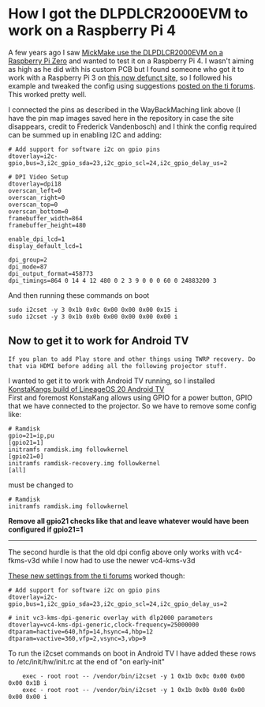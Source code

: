 # How I got the DLPDLCR2000EVM to work on a Raspberry Pi 4

A few years ago I saw [MickMake use the DLPDLCR2000EVM on a Raspberry Pi Zero](https://github.com/MickMake/Project-PiProjector) and wanted to test it on a Raspberry Pi 4. I wasn't aiming as high as he did with his custom PCB but I found someone who got it to work with a Raspberry Pi 3 on [this now defunct site](https://web.archive.org/web/20200708171522/http://frederickvandenbosch.be/?p=2948), so I followed his example and tweaked the config using suggestions [posted on the ti forums](https://e2e.ti.com/support/dlp-products-group/dlp/f/dlp-products-forum/850392/dlpdlcr2000evm-resolution-problem-settings-with-i2c-and-raspberry-pi). This worked pretty well.

I connected the pins as described in the WayBackMaching link above (I have the pin map images saved here in the repository in case the site disappears, credit to Frederick Vandenbosch) and I think the config required can be summed up in enabling I2C and adding:
```
# Add support for software i2c on gpio pins
dtoverlay=i2c-gpio,bus=3,i2c_gpio_sda=23,i2c_gpio_scl=24,i2c_gpio_delay_us=2

# DPI Video Setup
dtoverlay=dpi18
overscan_left=0
overscan_right=0
overscan_top=0
overscan_bottom=0
framebuffer_width=864
framebuffer_height=480

enable_dpi_lcd=1
display_default_lcd=1

dpi_group=2
dpi_mode=87
dpi_output_format=458773
dpi_timings=864 0 14 4 12 480 0 2 3 9 0 0 0 60 0 24883200 3
```

And then running these commands on boot
```
sudo i2cset -y 3 0x1b 0x0c 0x00 0x00 0x00 0x15 i
sudo i2cset -y 3 0x1b 0x0b 0x00 0x00 0x00 0x00 i
```  

## Now to get it to work for Android TV
```
If you plan to add Play store and other things using TWRP recovery. Do that via HDMI before adding all the following projector stuff.
```

I wanted to get it to work with Android TV running, so I installed [KonstaKangs build of LineageOS 20 Android TV](https://konstakang.com/devices/rpi4/LineageOS20-ATV/)  
First and foremost KonstaKang allows using GPIO for a power button, GPIO that we have connected to the projector. So we have to remove some config like:
```
# Ramdisk
gpio=21=ip,pu
[gpio21=1]
initramfs ramdisk.img followkernel
[gpio21=0]
initramfs ramdisk-recovery.img followkernel
[all]
```
must be changed to 
```
# Ramdisk
initramfs ramdisk.img followkernel
```

**Remove all gpio21 checks like that and leave whatever would have been configured if gpio21=1**

---

The second hurdle is that the old dpi config above only works with vc4-fkms-v3d while I now had to use the newer vc4-kms-v3d

[These new settings from the ti forums](https://e2e.ti.com/support/dlp-products-group/dlp/f/dlp-products-forum/1281455/dlpdlcr2000evm-raspberry-pi-configuration-using-dtoverlay-vc4-kms-dpi-generic-raspberry-pi-os-12-bookworm) worked though:
```
# Add support for software i2c on gpio pins
dtoverlay=i2c-gpio,bus=1,i2c_gpio_sda=23,i2c_gpio_scl=24,i2c_gpio_delay_us=2

# init vc3-kms-dpi-generic overlay with dlp2000 parameters
dtoverlay=vc4-kms-dpi-generic,clock-frequency=25000000
dtparam=hactive=640,hfp=14,hsync=4,hbp=12
dtparam=vactive=360,vfp=2,vsync=3,vbp=9
```

To run the i2cset commands on boot in Android TV I have added these rows to /etc/init/hw/init.rc at the end of "on early-init"
```
    exec - root root -- /vendor/bin/i2cset -y 1 0x1b 0x0c 0x00 0x00 0x00 0x1B i
    exec - root root -- /vendor/bin/i2cset -y 1 0x1b 0x0b 0x00 0x00 0x00 0x00 i
```